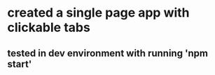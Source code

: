 # created a single page app with clickable tabs
## tested in dev environment with running 'npm start'
